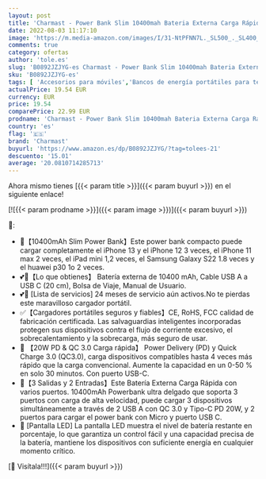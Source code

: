 ```yaml
---
layout: post
title: 'Charmast - Power Bank Slim 10400mah Bateria Externa Carga Rápida 20W Bateria Portatil USB C QC 3.0 Cargador Portátil con Led Dispaly Compatible con iPhone 13 12 Samsung Xiaomi Huawei iPad Airpods'
date: 2022-08-03 11:17:10
image: 'https://m.media-amazon.com/images/I/31-NtPFNN7L._SL500_._SL400_.jpg'
comments: true
category: ofertas
author: 'tole.es'
slug: 'B0892JZJYG-es Charmast - Power Bank Slim 10400mah Bateria Externa Carga...'
sku: 'B0892JZJYG-es'
tags: [ 'Accesorios para móviles','Bancos de energía portátiles para teléfonos móviles','Cargadores para móviles','Comunicación móvil y accesorios','Electrónica','charmast','ipad','iphone','🇪🇸', ]
actualPrice: 19.54 EUR
currency: EUR
price: 19.54
comparePrice: 22.99 EUR
prodname: 'Charmast - Power Bank Slim 10400mah Bateria Externa Carga Rápida 20W Bateria Portatil USB C QC 3.0 Cargador Portátil con Led Dispaly Compatible con iPhone 13 12 Samsung Xiaomi Huawei iPad Airpods'
country: 'es'
flag: '🇪🇸'
brand: 'Charmast'
buyurl: 'https://www.amazon.es/dp/B0892JZJYG/?tag=tolees-21'
descuento: '15.01'
average: '20.0810714285713'
---
```


Ahora mismo tienes [{{< param title >}}]({{< param buyurl >}}) en el siguiente enlace!

[![{{< param prodname >}}]({{< param image >}})]({{< param buyurl >}})

🔎:

- 🔋【10400mAh Slim Power Bank】Este power bank compacto puede cargar completamente el iPhone 13 y el iPhone 12 3 veces, el iPhone 11 max 2 veces, el iPad mini 1,2 veces, el Samsung Galaxy S22 1.8 veces y el huawei p30 1o 2 veces.
- 💕💞【Lo que obtienes】 Batería externa de 10400 mAh, Cable USB A a USB C (20 cm), Bolsa de Viaje, Manual de Usuario.
- 💕💞 [Lista de servicios] 24 meses de servicio aún activos.No te pierdas este maravilloso cargador portátil.
- ✅【Cargadores portátiles seguros y fiables】CE, RoHS, FCC calidad de fabricación certificada. Las salvaguardias inteligentes incorporadas protegen sus dispositivos contra el flujo de corriente excesivo, el sobrecalentamiento y la sobrecarga, más seguro de usar.
- 🔋 【20W PD & QC 3.0 Carga rápida】 Power Delivery (PD) y Quick Charge 3.0 (QC3.0), carga dispositivos compatibles hasta 4 veces más rápido que la carga convencional. Aumente la capacidad en un 0-50 % en solo 30 minutos. Con puerto USB-C.
- 🔋【3 Salidas y 2 Entradas】Este Batería Externa Carga Rápida con varios puertos. 10400mAh Powerbank ultra delgado que soporta 3 puertos con carga de alta velocidad, puede cargar 3 dispositivos simultáneamente a través de 2 USB A con QC 3.0 y Tipo-C PD 20W, y 2 puertos para cargar el power bank con Micro y puerto USB C.
- 🔋 [Pantalla LED] La pantalla LED muestra el nivel de batería restante en porcentaje, lo que garantiza un control fácil y una capacidad precisa de la batería, mantiene los dispositivos con suficiente energía en cualquier momento crítico.

[🛒 Visítala!!!]({{< param buyurl >}})
